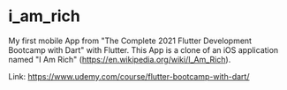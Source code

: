 # i_am_rich

My first mobile App from "The Complete 2021 Flutter Development Bootcamp with Dart" with Flutter. 
This App is a clone of an iOS application named "I Am Rich" (https://en.wikipedia.org/wiki/I_Am_Rich).

Link: https://www.udemy.com/course/flutter-bootcamp-with-dart/
